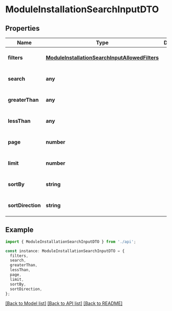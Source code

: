 # ModuleInstallationSearchInputDTO

## Properties

| Name              | Type                                                                                              | Description | Notes                             |
| ----------------- | ------------------------------------------------------------------------------------------------- | ----------- | --------------------------------- |
| **filters**       | [**ModuleInstallationSearchInputAllowedFilters**](ModuleInstallationSearchInputAllowedFilters.md) |             | [optional] [default to undefined] |
| **search**        | **any**                                                                                           |             | [optional] [default to undefined] |
| **greaterThan**   | **any**                                                                                           |             | [optional] [default to undefined] |
| **lessThan**      | **any**                                                                                           |             | [optional] [default to undefined] |
| **page**          | **number**                                                                                        |             | [optional] [default to undefined] |
| **limit**         | **number**                                                                                        |             | [optional] [default to undefined] |
| **sortBy**        | **string**                                                                                        |             | [optional] [default to undefined] |
| **sortDirection** | **string**                                                                                        |             | [optional] [default to undefined] |

## Example

```typescript
import { ModuleInstallationSearchInputDTO } from './api';

const instance: ModuleInstallationSearchInputDTO = {
  filters,
  search,
  greaterThan,
  lessThan,
  page,
  limit,
  sortBy,
  sortDirection,
};
```

[[Back to Model list]](../README.md#documentation-for-models) [[Back to API list]](../README.md#documentation-for-api-endpoints) [[Back to README]](../README.md)
